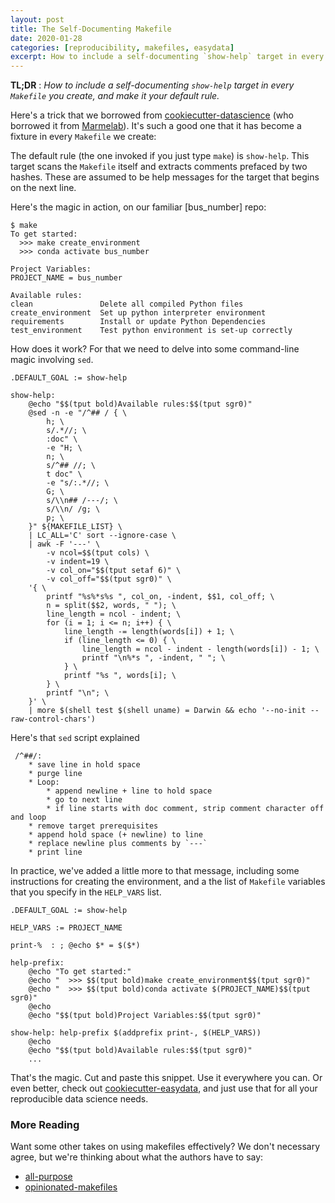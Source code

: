 ```yaml
---
layout: post
title: The Self-Documenting Makefile
date: 2020-01-28
categories: [reproducibility, makefiles, easydata]
excerpt: How to include a self-documenting `show-help` target in every `Makefile` you create, and make it your default rule.
---
```


**TL;DR** : _How to include a self-documenting `show-help`
target in every `Makefile` you create, and make it your default rule._

Here's a trick that we borrowed from [cookiecutter-datascience] (who
borrowed it from [Marmelab]). It's such a good one that it has
become a fixture in every `Makefile` we create:

The default rule (the one invoked if you just type `make`) is
`show-help`.  This target scans the `Makefile` itself and extracts
comments prefaced by two hashes. These are assumed to be help messages
for the target that begins on the next line.

Here's the magic in action, on our familiar [bus_number] repo:
~~~
$ make
To get started:
  >>> make create_environment
  >>> conda activate bus_number

Project Variables:
PROJECT_NAME = bus_number

Available rules:
clean               Delete all compiled Python files 
create_environment  Set up python interpreter environment 
requirements        Install or update Python Dependencies 
test_environment    Test python environment is set-up correctly 

~~~

How does it work? For that we need to delve into some command-line
magic involving `sed`.


~~~
.DEFAULT_GOAL := show-help

show-help:
	@echo "$$(tput bold)Available rules:$$(tput sgr0)"
	@sed -n -e "/^## / { \
		h; \
		s/.*//; \
		:doc" \
		-e "H; \
		n; \
		s/^## //; \
		t doc" \
		-e "s/:.*//; \
		G; \
		s/\\n## /---/; \
		s/\\n/ /g; \
		p; \
	}" ${MAKEFILE_LIST} \
	| LC_ALL='C' sort --ignore-case \
	| awk -F '---' \
		-v ncol=$$(tput cols) \
		-v indent=19 \
		-v col_on="$$(tput setaf 6)" \
		-v col_off="$$(tput sgr0)" \
	'{ \
		printf "%s%*s%s ", col_on, -indent, $$1, col_off; \
		n = split($$2, words, " "); \
		line_length = ncol - indent; \
		for (i = 1; i <= n; i++) { \
			line_length -= length(words[i]) + 1; \
			if (line_length <= 0) { \
				line_length = ncol - indent - length(words[i]) - 1; \
				printf "\n%*s ", -indent, " "; \
			} \
			printf "%s ", words[i]; \
		} \
		printf "\n"; \
	}' \
	| more $(shell test $(shell uname) = Darwin && echo '--no-init --raw-control-chars')
~~~

Here's that `sed` script explained

~~~
 /^##/:
 	* save line in hold space
 	* purge line
 	* Loop:
 		* append newline + line to hold space
 		* go to next line
 		* if line starts with doc comment, strip comment character off and loop
 	* remove target prerequisites
 	* append hold space (+ newline) to line
 	* replace newline plus comments by `---`
 	* print line
~~~

In practice, we've added a little more to that message, including some
instructions for creating the environment, and a the list of `Makefile`
variables that you specify in the `HELP_VARS` list.

~~~
.DEFAULT_GOAL := show-help

HELP_VARS := PROJECT_NAME

print-%  : ; @echo $* = $($*)

help-prefix:
	@echo "To get started:"
	@echo "  >>> $$(tput bold)make create_environment$$(tput sgr0)"
	@echo "  >>> $$(tput bold)conda activate $(PROJECT_NAME)$$(tput sgr0)"
	@echo
	@echo "$$(tput bold)Project Variables:$$(tput sgr0)"

show-help: help-prefix $(addprefix print-, $(HELP_VARS))
	@echo
	@echo "$$(tput bold)Available rules:$$(tput sgr0)"
	...
~~~

That's the magic. Cut and paste this snippet. Use it everywhere you
can. Or even better, check out [cookiecutter-easydata], and just use
that for all your reproducible data science needs.

### More Reading

Want some other takes on using makefiles effectively? We don't
necessary agree, but we're thinking about what the authors have to
say:

* [all-purpose]
* [opinionated-makefiles]

[marmelab]: http://marmelab.com/blog/2016/02/29/auto-documented-makefile.html
[cookiecutter-datascience]: https://drivendata.github.io/cookiecutter-data-science/
[cookiecutter-easydata]: https://github.com/hackalog/cookiecutter-easydata
[all-purpose]: https://blog.mindlessness.life/2019/11/17/the-language-agnostic-all-purpose-incredible-makefile.html "The Language Agnostic, All Purpose, Incredible Makefile"
[opinionated-makefiles]: https://tech.davis-hansson.com/p/make/ "An opinionated approach to (GNU) make"

